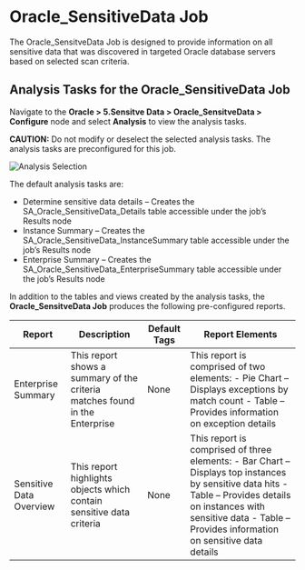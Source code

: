 # Oracle_SensitiveData Job

The Oracle_SensitveData Job is designed to provide information on all sensitive data that was
discovered in targeted Oracle database servers based on selected scan criteria.

## Analysis Tasks for the Oracle_SensitiveData Job

Navigate to the **Oracle > 5.Sensitve Data > Oracle_SensitveData > Configure** node and select
**Analysis** to view the analysis tasks.

**CAUTION:** Do not modify or deselect the selected analysis tasks. The analysis tasks are
preconfigured for this job.

![Analysis Selection](/img/product_docs/accessanalyzer/12.0/solutions/databases/oracle/sensitivedata/jobgroup44.webp)

The default analysis tasks are:

- Determine sensitive data details – Creates the SA_Oracle_SensitiveData_Details table accessible
  under the job’s Results node
- Instance Summary – Creates the SA_Oracle_SensitiveData_InstanceSummary table accessible under the
  job’s Results node
- Enterprise Summary – Creates the SA_Oracle_SensitiveData_EnterpriseSummary table accessible under
  the job’s Results node

In addition to the tables and views created by the analysis tasks, the **Oracle_SensitveData Job**
produces the following pre-configured reports.

| Report                  | Description                                                                 | Default Tags | Report Elements                                                                                                                                                                                                              |
| ----------------------- | --------------------------------------------------------------------------- | ------------ | ---------------------------------------------------------------------------------------------------------------------------------------------------------------------------------------------------------------------------- |
| Enterprise Summary      | This report shows a summary of the criteria matches found in the Enterprise | None         | This report is comprised of two elements: - Pie Chart – Displays exceptions by match count - Table – Provides information on exception details                                                                               |
| Sensitive Data Overview | This report highlights objects which contain sensitive data criteria        | None         | This report is comprised of three elements: - Bar Chart – Displays top instances by sensitive data hits - Table – Provides details on instances with sensitive data - Table – Provides information on sensitive data details |
